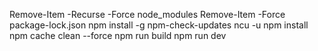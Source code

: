 Remove-Item -Recurse -Force node_modules
Remove-Item -Force package-lock.json
npm install -g npm-check-updates
ncu -u
npm install
npm cache clean --force
npm run build
npm run dev
